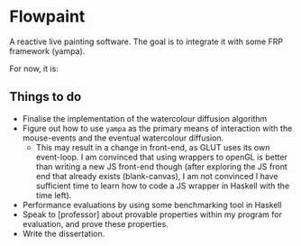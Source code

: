 # Flowpaint
A reactive live painting software. The goal is to integrate it with some FRP framework (yampa).

For now, it is:



## Things to do
- Finalise the implementation of the watercolour diffusion algorithm
- Figure out how to use `yampa` as the primary means of interaction with the mouse-events and the eventual watercolour diffusion.
    - This may result in a change in front-end, as GLUT uses its own event-loop. I am convinced that using wrappers to openGL is better than writing a new JS front-end though (after exploring the JS front end that already exists (blank-canvas), I am not convinced I have sufficient time to learn how to code a JS wrapper in Haskell with the time left).
- Performance evaluations by using some benchmarking tool in Haskell
- Speak to [professor] about provable properties within my program for evaluation, and prove these properties.
- Write the dissertation.
